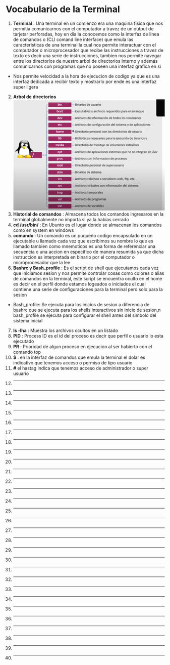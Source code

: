 # Vocabulario de la Terminal

1. **Terminal** : Una terminal en un comienzo era una maquina fisica que nos permitia comunicarnos con el computador a travez de un output de tarjetar perforadas, hoy en día la conocemos como la interfaz de linea de comandos o (CLI comand line interface) que emula las caracteristicas de una terminal la cual nos permite interactuar con el computador o microprocesador que recibe las instrucciones a travez de texto es decir una serie de instrucciones, tambien nos permite navegar entre los directorios de nuestro arbol de directorios interno y además comunicarnos con programas que no poseen una interfaz grafica en si
+ Nos permite velocidad a la hora de ejecucion de codigo ya que es una interfaz dedicada a recibir texto y mostrarlo por ende es una interfaz super ligera
2. **Arbol de directorios**![](img/arbol%20de%20directorios%20de%20un%20sistema%20basado%20en%20linux%20Ubuntu.png)
3. **Historial de comandos** : Almacena todos los comandos ingresaros en la terminal globalmente no importa si ya la habias cerrado
4. **cd /usr/bin/** : En Ubunto es el lugar donde se almacenan los comandos como en system en windows
5. **comando** : Un comando es un puqueño codigo encapsulado en un ejecutable u llamado cada vez que escribimos su nombre lo que es llamado tambien como mnemoticos es una forma de referenciar una secuencia o una accion en especifico de manera resumida ya que dicha instruccion es interpretada en binario por el computador o microprocesador que la lee
6. **Bashrc y Bash_profile** : Es el script de shell que ejecutamos cada vez que iniciamos sesion y nos permite controlar cosas como colores o alias de comandos en la terminal, este script se encuentra oculto en el home es decir en el perfil donde estamos logeados o iniciados  el cual contiene una serie de configuraciones para la terminal pero solo para la sesion
+ Bash_profile: Se ejecuta para los inicios de sesion a diferencia de bashrc que se ejecuta para los shells interactivos sin inicio de sesion,n bash_profile se ejecuta para configurar el shell antes del simbolo del sistema inicial
7. **ls -lha** : Muestra los archivos ocultos en un listado
8. **PID** : Process ID es el id del proceso es decir que perfil o usuario lo esta ejecutado
9. **PR** : Prioridad de algun proceso en ejecucion al ser habierto con el comando top
10. **$** : en la interfaz de comandos que emula la terminal el dolar es indicativo que tenemos acceso o permiso de tipo usuario
11. **#** el hastag indica que tenemos acceso de administrador o super usuario
12. ****
13. ** **
14. ** **
15. ** **
16. ** **
17. ** **
18. ** **
19. ** **
20. ** **
21. ** **
22. ** **
23. ** **
24. ** **
25. ** **
26. ** **
27. ** **
28. ** **
29. ** **
30. ** **
31. ** **
32. ** **
33. ** **
34. ** **
35. ** **
36. ** **
37. ** **
38. ** **
39. ** **
40. ** **